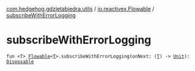 [com.hedgehog.gdzietabiedra.utils](../index.md) / [io.reactivex.Flowable](index.md) / [subscribeWithErrorLogging](./subscribe-with-error-logging.md)

# subscribeWithErrorLogging

`fun <T> `[`Flowable`](http://reactivex.io/RxJava/javadoc/io/reactivex/Flowable.html)`<`[`T`](subscribe-with-error-logging.md#T)`>.subscribeWithErrorLogging(onNext: (`[`T`](subscribe-with-error-logging.md#T)`) -> `[`Unit`](https://kotlinlang.org/api/latest/jvm/stdlib/kotlin/-unit/index.html)`): `[`Disposable`](http://reactivex.io/RxJava/javadoc/io/reactivex/disposables/Disposable.html)
